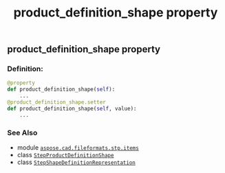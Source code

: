 ﻿---
title: product_definition_shape property
second_title: Aspose.CAD for Python via .NET API References
description: 
type: docs
weight: 60
url: /python-net/aspose.cad.fileformats.stp.items/stepshapedefinitionrepresentation/product_definition_shape/
is_root: false
---

## product_definition_shape property

### Definition:
```python
@property
def product_definition_shape(self):
    ...
@product_definition_shape.setter
def product_definition_shape(self, value):
    ...
```

### See Also
* module [`aspose.cad.fileformats.stp.items`](../../)
* class [`StepProductDefinitionShape`](/cad/python-net/aspose.cad.fileformats.stp.items/stepproductdefinitionshape)
* class [`StepShapeDefinitionRepresentation`](/cad/python-net/aspose.cad.fileformats.stp.items/stepshapedefinitionrepresentation)
